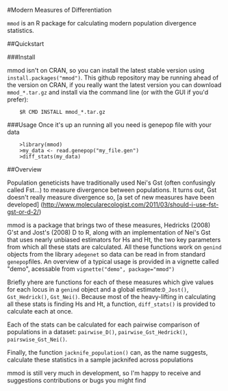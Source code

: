 #Modern Measures of Differentiation

`mmod` is an R package for calculating modern population divergence statistics. 

##Quickstart

###Install

mmod isn't on CRAN, so you can install the latest stable version using 
`install.packages("mmod")`. This github repository may be running ahead of 
the version on CRAN, if you really want the latest version you can download
 `mmod_*.tar.gz` and install via the command line (or with the GUI if you'd prefer):

        $R CMD INSTALL mmod_*.tar.gz 

###Usage
Once it's up an running all you need is genepop file with your data

        >library(mmod)
        >my_data <- read.genepop("my_file.gen")
        >diff_stats(my_data)
   
##Overview

Population geneticists have traditionally used Nei's Gst (often confusingly called 
Fst...) to measure divergence between populations. It turns out, Gst doesn't really
measure divergence so, [a set of new measures have been developed]
(http://www.molecularecologist.com/2011/03/should-i-use-fst-gst-or-d-2/)
  
mmod is a package that brings two of these measures, Hedricks (2008) G'st 
and Jost's (2008) D to R, along with an implementation of Nei's Gst that
uses nearly unbiased estimators for Hs and Ht, the two key parameters from
which all these stats are calculated. All these functions work on `genind`
objects from the library `adegenet` so data can be read in from standard
`genepop`files. An overview of a typical usage is provided in a vignette
called "demo", acessable from `vignette("demo", package="mmod")`

Briefly yhere are functions for each of these measures which give values for 
each locus in a `genind` object and a global estimate:`D_Jost()`, 
`Gst_Hedrick()`, `Gst_Nei()`. Because most of the heavy-lifting in calculating 
all these stats is finding Hs and Ht, a function, `diff_stats()` is 
provided to calculate each at once.

Each of the stats can be calculated for each pairwise comparison of populations
 in a dataset: `pairwise_D()`, `pairwise_Gst_Hedrick()`, `pairswise_Gst_Nei()`.

Finally, the function `jacknife_population()` can, as the name suggests,
calculate these statistics in a sample jacknifed across populations

mmod is still very much in development, so I'm happy to receive and
suggestions contributions or bugs you might find

